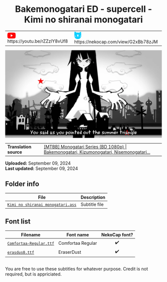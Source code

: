 
<h1 align='center'>Bakemonogatari ED - supercell - Kimi no shiranai monogatari</h1>

<table align='center'>
    <tr>
        <td> <img src='../.img/youtube.svg' alt='YouTube' width=27 align='center'> &nbsp https://youtu.be/rZZzlY8vUf8 </td>
        <td> <img src='../.img/nekocap.svg' alt='NekoCap' width=23 align='center'> &nbsp https://nekocap.com/view/G2xBb78zJM </td>
    </tr>
</table>

[![](./preview.webp)](https://www.youtube.com/watch?v=rZZzlY8vUf8&nekocap=G2xBb78zJM)

<table align='center'>
    <tr>
        <!-- Translation source -->
        <td><b>Translation source</b></td>
        <!--  [[MTBB] Monogatari Series (BD 1080p) | Bakemonogatari, Kizumonogatari, Nisemonogatari...](https://nyaa.si/view/1582135) -->
        <td><a href="https://nyaa.si/view/1582135">[MTBB] Monogatari Series (BD 1080p) | Bakemonogatari, Kizumonogatari, Nisemonogatari...</a></td>
    </tr>
</table>

**Uploaded:** September 09, 2024  
**Last updated:** September 09, 2024

<!-- Description goes here -->

## Folder info

| File | Description |
| ---- | ----------- |
[`Kimi no shiranai monogatari.ass`](Kimi%20no%20shiranai%20monogatari.ass) | Subtitle file |

## Font list

| Filename | Font name | NekoCap font? |
| ---- | ---- | :--: |
 [`Comfortaa-Regular.ttf`](https://github.com/abrokecube/subtitles-fonts/tree/main/NekoCap%20fonts/Comfortaa-Regular.ttf) | Comfortaa Regular | ✔️ |
 [`erasdus0.ttf`](https://github.com/abrokecube/subtitles-fonts/tree/main/NekoCap%20fonts/erasdus0.ttf) | EraserDust | ✔️ |

<!-- Permissions -->
## 
You are free to use these subtitles for whatever purpose. Credit is not required, but is appriciated.
